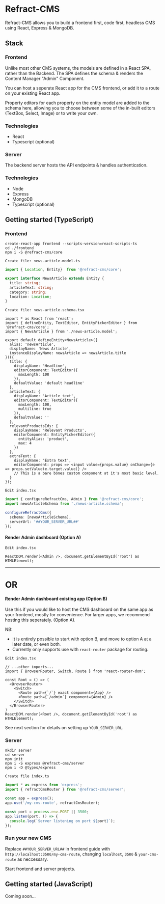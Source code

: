 # Refract-CMS

Refract-CMS allows you to build a frontend first, code first, headless CMS using React, Express & MongoDB.

## Stack

### Frontend
Unlike most other CMS systems, the models are defined in a React SPA, rather than the Backend. The SPA defines the schema & renders the Content Manager "Admin" Component. 

You can host a seperate React app for the CMS frontend, or add it to a route on your existing React app.

Property editors for each property on the entity model are added to the schema here, allowing you to choose between some of the in-built editors (TextBox, Select, Image) or to write your own.


### Technologies
* React
* Typescript (optional)


### Server
The backend server hosts the API endpoints & handles authentication.

### Technologies
* Node
* Express
* MongoDB
* Typescript (optional)

## Getting started (TypeScript)

### Frontend
```
create-react-app frontend --scripts-version=react-scripts-ts
cd ./frontend
npm i -S @refract-cms/core
```

`Create file: news-article.model.ts`
```ts
import { Location, Entity}  from '@refract-cms/core';

export interface NewsArticle extends Entity {
  title: string;
  articleText: string;
  category: string;
  location: Location;
}
```

`Create file: news-article.schema.tsx`
```tsx
import * as React from 'react';
import { defineEntity, TextEditor, EntityPickerEditor } from '@refract-cms/core';
import { NewsArticle } from './news-article.model';

export default defineEntity<NewsArticle>({
  alias: 'newsArticle',
  displayName: 'News Article',
  instanceDisplayName: newsArticle => newsArticle.title
})({
  title: {
    displayName: 'Headline',
    editorComponent: TextEditor({
      maxLength: 100
    }),
    defaultValue: 'default headline'
  },
  articleText: {
    displayName: 'Article text',
    editorComponent: TextEditor({
      maxLength: 100,
      multiline: true
    }),
    defaultValue: ''
  },
  relevantProductsIds: {
    displayName: 'Relevant Products',
    editorComponent: EntityPickerEditor({
      entityAlias: 'product',
      max: 4
    })
  },
  extraText: {
    displayName: 'Extra text',
    editorComponent: props => <input value={props.value} onChange={e => props.setValue(e.target.value)} /> 
    // This is a bare bones custom component at it's most basic level.
  }
});

```


`Edit index.tsx`
```ts
import { configureRefractCms, Admin } from '@refract-cms/core';
import newsArticleSchema from './news-article.schema';

configureRefractCms({
  schema: [newsArticleSchema],
  serverUrl: '##YOUR_SERVER_URL##'
});
```
#### Render Admin dashboard (Option A)
`Edit index.tsx`
```tsx
ReactDOM.render(<Admin />, document.getElementById('root') as HTMLElement);
```
---
# OR

#### Render Admin dashboard existing app (Option B)
Use this if you would like to host the CMS dashboard on the same app as your frontend, mostly for convenience. For larger apps, we recommend hosting this seperately. (Option A).

NB:
* It is entirely possible to start with option B, and move to option A at a later date, or even both.
* Currently only supports use with `react-router` package for routing.

`Edit index.tsx`
```tsx
// ...other imports...
import { BrowserRouter, Switch, Route } from 'react-router-dom';

const Root = () => (
  <BrowserRouter>
    <Switch>
      <Route path={`/`} exact component={App} />
      <Route path={`/admin`} component={Admin} />
    </Switch>
  </BrowserRouter>
)
ReactDOM.render(<Root />, document.getElementById('root') as HTMLElement);
```


See next section for details on setting up `YOUR_SERVER_URL`.

### Server
```
mkdir server
cd server
npm init
npm i -S express @refract-cms/server
npm i -D @types/express
```

`Create file index.ts`
```ts
import * as express from 'express';
import { refractCmsRouter } from '@refract-cms/server';

const app = express();
app.use('/my-cms-route', refractCmsRouter);

const port = process.env.PORT || 3500;
app.listen(port, () => {
  console.log(`Server listening on port ${port}`);
});
```

### Run your new CMS
Replace `##YOUR_SERVER_URL##` in frontend guide with `http://localhost:3500/my-cms-route`, changing `localhost`, `3500` & `your-cms-route` as neccessary.

Start frontend and server projects.

## Getting started (JavaScript) 
Coming soon...
